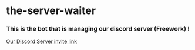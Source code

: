 # the-server-waiter
### This is the bot that is managing our discord server (Freework) !

[Our Discord Server invite link](https://discord.gg/paqPSUe)
